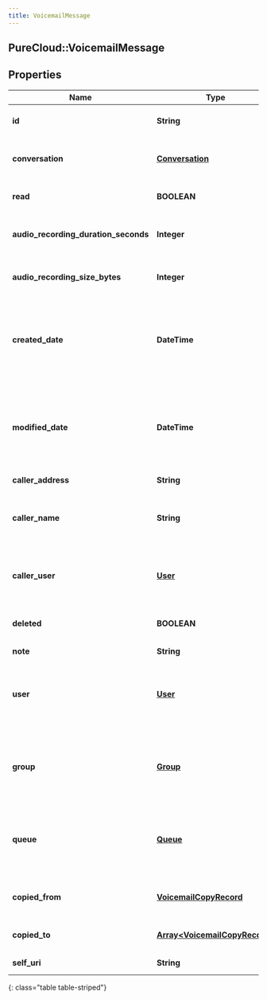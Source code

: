 ```yaml
---
title: VoicemailMessage
---
```

## PureCloud::VoicemailMessage

## Properties

|Name | Type | Description | Notes|
|------------ | ------------- | ------------- | -------------|
| **id** | **String** | The globally unique identifier for the object. | [optional] |
| **conversation** | [**Conversation**](Conversation.html) | The conversation that the voicemail message is associated with | [optional] |
| **read** | **BOOLEAN** | Whether the voicemail message is marked as read | [optional] |
| **audio_recording_duration_seconds** | **Integer** | The voicemail message&#39;s audio recording duration in seconds | [optional] |
| **audio_recording_size_bytes** | **Integer** | The voicemail message&#39;s audio recording size in bytes | [optional] |
| **created_date** | **DateTime** | The date the voicemail message was created. Date time is represented as an ISO-8601 string. For example: yyyy-MM-ddTHH:mm:ss.SSSZ | [optional] |
| **modified_date** | **DateTime** | The date the voicemail message was last modified. Date time is represented as an ISO-8601 string. For example: yyyy-MM-ddTHH:mm:ss.SSSZ | [optional] |
| **caller_address** | **String** | The caller address | [optional] |
| **caller_name** | **String** | Optionally the name of the caller that left the voicemail message if the caller was a known user | [optional] |
| **caller_user** | [**User**](User.html) | Optionally the user that left the voicemail message if the caller was a known user | [optional] |
| **deleted** | **BOOLEAN** | Whether the voicemail message has been marked as deleted | [optional] |
| **note** | **String** | An optional note | [optional] |
| **user** | [**User**](User.html) | The user that the voicemail message belongs to or null which means the voicemail message belongs to a group or queue | [optional] |
| **group** | [**Group**](Group.html) | The group that the voicemail message belongs to or null which means the voicemail message belongs to a user or queue | [optional] |
| **queue** | [**Queue**](Queue.html) | The queue that the voicemail message belongs to or null which means the voicemail message belongs to a user or group | [optional] |
| **copied_from** | [**VoicemailCopyRecord**](VoicemailCopyRecord.html) | Represents where this voicemail message was copied from | [optional] |
| **copied_to** | [**Array&lt;VoicemailCopyRecord&gt;**](VoicemailCopyRecord.html) | Represents where this voicemail has been copied to | [optional] |
| **self_uri** | **String** | The URI for this object | [optional] |
{: class="table table-striped"}


